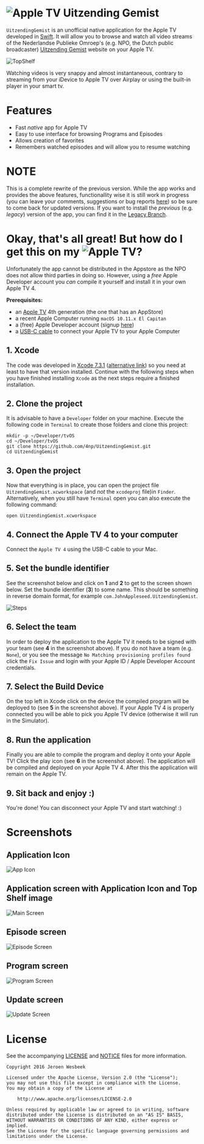 # ![Apple TV](https://cloud.githubusercontent.com/assets/1049693/11407062/c1891a92-93b0-11e5-9270-745cf4fa4152.png) Uitzending Gemist 

```UitzendingGemist``` is an unofficial native application for the Apple TV developed in [Swift](https://developer.apple.com/swift/). It will allow you to browse and watch all video streams of the Nederlandse Publieke Omroep's (e.g. NPO, the Dutch public broadcaster) [Uitzending Gemist](http://www.npo.nl/uitzending-gemist) website on your Apple TV.

![TopShelf](https://github.com/4np/UitzendingGemist/blob/master/UitzendingGemist/Assets.xcassets/App%20Icon%20&%20Top%20Shelf%20Image.brandassets/Top%20Shelf%20Image.imageset/TopShelf.png?raw=true)

Watching videos is very snappy and almost instantaneous, contrary to streaming from your iDevice to Apple TV over Airplay or using the built-in player in your smart tv.

# Features

- Fast *_native_* app for Apple TV
- Easy to use interface for browsing Programs and Episodes
- Allows creation of favorites
- Remembers watched episodes and will allow you to resume watching

# NOTE

This is a complete rewrite of the previous version. While the app works and provides the above features, functionallity wise it is still work in progress (you can leave your comments, suggestions or bug reports [here](https://github.com/4np/UitzendingGemist/issues)) so be sure to come back for updated versions. If you want to install the _previous_ (e.g. _legacy_) version of the app, you can find it in the [Legacy Branch](https://github.com/4np/UitzendingGemist/tree/legacy).

# Okay, that's all great! But how do I get this on my ![Apple TV](https://cloud.githubusercontent.com/assets/1049693/11407062/c1891a92-93b0-11e5-9270-745cf4fa4152.png)?

Unfortunately the app cannot be distributed in the Appstore as the NPO does not allow third parties in doing so. However, using a _free_ Apple Developer account you *can* compile it yourself and install it in your own Apple TV 4. 

**Prerequisites:**

- an [Apple TV](http://www.apple.com/tv/) 4th generation (the one that has an AppStore)
- a recent Apple Computer running ```macOS 10.11.x El Capitan```
- a (free) Apple Developer account (signup [here](http://developer.apple.com))
- a [USB-C cable](http://www.apple.com/nl/shop/product/HHSP2ZM/B/belkin-usb-c-naar-usb-a-oplaadkabel?fnode=85) to connect your Apple TV to your Apple Computer

## 1. Xcode

The code was developed in [Xcode 7.3.1](https://itunes.apple.com/nl/app/xcode/id497799835?mt=12) ([alternative link](https://developer.apple.com/xcode/download/)) so you need at least to have that version installed. Continue with the following steps when you have finished installing ```Xcode``` as the next steps require a finished installation.

## 2. Clone the project

It is advisable to have a ```Developer``` folder on your machine. Execute the following code in ```Terminal``` to create those folders and clone this project:

```
mkdir -p ~/Developer/tvOS
cd ~/Developer/tvOS
git clone https://github.com/4np/UitzendingGemist.git
cd UitzendingGemist
```

## 3. Open the project

Now that everything is in place, you can open the project file ```UitzendingGemist.xcworkspace``` (and _not_ the ```xcodeproj``` file)in ```Finder```. Alternatively, when you still have ```Terminal``` open you can also execute the following command:

```
open UitzendingGemist.xcworkspace
```

## 4. Connect the Apple TV 4 to your computer

Connect the ```Apple TV 4``` using the USB-C cable to your Mac. 


## 5. Set the bundle identifier

See the screenshot below and click on **1** and **2** to get to the screen shown below. Set the bundle identifier (**3**) to some name. This should be something in reverse domain format, for example ```com.JohnAppleseed.UitzendingGemist```.

![Steps](https://cloud.githubusercontent.com/assets/1049693/11406776/6ad1989c-93af-11e5-9bea-0fd4a928623b.png)

## 6. Select the team

In order to deploy the application to the Apple TV it needs to be signed with your team (see **4** in the screenshot above). If you do not have a team (e.g. ```None```), or you see the message ```No Matching provisioning profiles found``` click the ```Fix Issue``` and login with your Apple ID / Apple Developer Account credentials.

## 7. Select the Build Device

On the top left in Xcode click on the device the compiled program will be deployed to (see **5** in the screenshot above). If your Apple TV 4 is properly connected you will be able to pick you Apple TV device (otherwise it will run in the Simulator).

## 8. Run the application

Finally you are able to compile the program and deploy it onto your Apple TV! Click the play icon (see **6** in the screenshot above). The application will be compiled and deployed on your Apple TV 4. After this the application will remain on the Apple TV. 

## 9. Sit back and enjoy :)

You're done! You can disconnect your Apple TV and start watching! :)

# Screenshots

## Application Icon

![App Icon](https://cloud.githubusercontent.com/assets/1049693/17006428/12c66edc-4ee1-11e6-9e4a-0f057bcad5bf.gif)

## Application screen with Application Icon and Top Shelf image

![Main Screen](https://cloud.githubusercontent.com/assets/1049693/11430705/e585f7aa-948a-11e5-8b4d-a35dc1ab617a.png)

## Episode screen

![Episode Screen](https://cloud.githubusercontent.com/assets/1049693/17013452/f20c801c-4f1e-11e6-886d-70396c818f81.png)

## Program screen

![Program Screen](https://cloud.githubusercontent.com/assets/1049693/17013453/f20ebf1c-4f1e-11e6-9a92-12ded3126241.png)

## Update screen

![Update Screen](https://cloud.githubusercontent.com/assets/1049693/17013518/61df0220-4f1f-11e6-81eb-340f0fe0c452.png)

# License

See the accompanying [LICENSE](LICENSE) and [NOTICE](NOTICE) files for more information.

```
Copyright 2016 Jeroen Wesbeek

Licensed under the Apache License, Version 2.0 (the "License");
you may not use this file except in compliance with the License.
You may obtain a copy of the License at

    http://www.apache.org/licenses/LICENSE-2.0

Unless required by applicable law or agreed to in writing, software
distributed under the License is distributed on an "AS IS" BASIS,
WITHOUT WARRANTIES OR CONDITIONS OF ANY KIND, either express or implied.
See the License for the specific language governing permissions and
limitations under the License.
```

